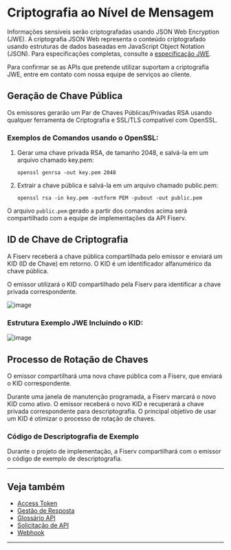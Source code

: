 # Criptografia ao Nível de Mensagem

Informações sensíveis serão criptografadas usando JSON Web Encryption (JWE). A criptografia JSON Web representa o conteúdo criptografado usando estruturas de dados baseadas em JavaScript Object Notation (JSON). Para especificações completas, consulte a [especificação JWE](https://datatracker.ietf.org/doc/html/draft-ietf-jose-json-web-encryption-40).

Para confirmar se as APIs que pretende utilizar suportam a criptografia JWE, entre em contato com nossa equipe de serviços ao cliente.

## Geração de Chave Pública

Os emissores gerarão um Par de Chaves Públicas/Privadas RSA usando qualquer ferramenta de Criptografia e SSL/TLS compatível com OpenSSL.

### Exemplos de Comandos usando o OpenSSL:

1. Gerar uma chave privada RSA, de tamanho 2048, e salvá-la em um arquivo chamado key.pem:
   ```
   openssl genrsa -out key.pem 2048
   ```

2. Extrair a chave pública e salvá-la em um arquivo chamado public.pem:
   ```
   openssl rsa -in key.pem -outform PEM -pubout -out public.pem
   ```

O arquivo `public.pem` gerado a partir dos comandos acima será compartilhado com a equipe de implementações da API Fiserv.

## ID de Chave de Criptografia

A Fiserv receberá a chave pública compartilhada pelo emissor e enviará um KID (ID de Chave) em retorno. O KID é um identificador alfanumérico da chave pública.

O emissor utilizará o KID compartilhado pela Fiserv para identificar a chave privada correspondente.

![image](https://github.com/user-attachments/assets/69ba85c2-c203-4040-b4c9-14cbeb8d0c5a)

### Estrutura Exemplo JWE Incluindo o KID:

![image](https://github.com/user-attachments/assets/6d371ec9-e3fc-4c54-8e99-2f15c51f7c60)

## Processo de Rotação de Chaves

O emissor compartilhará uma nova chave pública com a Fiserv, que enviará o KID correspondente.

Durante uma janela de manutenção programada, a Fiserv marcará o novo KID como ativo. O emissor receberá o novo KID e recuperará a chave privada correspondente para descriptografia. O principal objetivo de usar um KID é otimizar o processo de rotação de chaves.

### Código de Descriptografia de Exemplo

Durante o projeto de implementação, a Fiserv compartilhará com o emissor o código de exemplo de descriptografia.

---

## Veja também

- [Access Token](?path=docs/português/referência-api/accessToken.md)
- [Gestão de Resposta ](?path=docs/português/referência-api/gestão-resposta.md)
- [Glossário API](?path=docs/português/referência-api/glossário-api.md)
- [Solicitação de API](?path=docs/português/referência-api/solicitação-api.md)
- [Webhook](?path=docs/português/referência-api/5-notificações.md)

---
